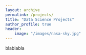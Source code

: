 ```yaml
---
layout: archive
permalink: /projects/
title: "Data Science Projects"
author_profile: true
header:
    image: "/images/nasa-sky.jpg"
---
```


blablabla

<!-- {% include base_path %} -->
<!-- {% include group-by-array collection=site.posts field="tags" %}

{% for tag in group_names %}
    {% assign posts = group_items[forloop.index0] %}
    <h2 id="{{ tag | slugfy }}" class="archive__subtitle">{{ tag }}</h2>
    {% for post in posts %}
        {% include archive-single.html %}
    {% endfor %}
{% endfor %} -->
